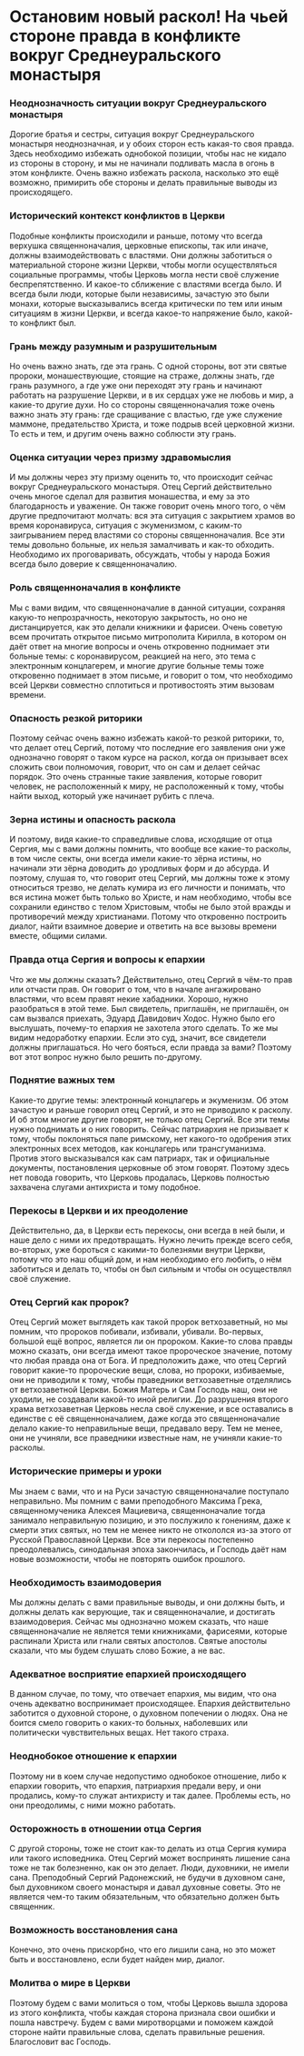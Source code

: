 # Остановим новый раскол! На чьей стороне правда в конфликте вокруг Среднеуральского монастыря

### Неоднозначность ситуации вокруг Среднеуральского монастыря  
Дорогие братья и сестры, ситуация вокруг Среднеуральского монастыря неоднозначная, и у обоих сторон есть какая-то своя правда. Здесь необходимо избежать однобокой позиции, чтобы нас не кидало из стороны в сторону, и мы не начинали подливать масла в огонь в этом конфликте. Очень важно избежать раскола, насколько это ещё возможно, примирить обе стороны и делать правильные выводы из происходящего.

### Исторический контекст конфликтов в Церкви  
Подобные конфликты происходили и раньше, потому что всегда верхушка священноначалия, церковные епископы, так или иначе, должны взаимодействовать с властями. Они должны заботиться о материальной стороне жизни Церкви, чтобы могли осуществляться социальные программы, чтобы Церковь могла нести своё служение беспрепятственно. И какое-то сближение с властями всегда было. И всегда были люди, которые были независимы, зачастую это были монахи, которые высказывались всегда критически по тем или иным ситуациям в жизни Церкви, и всегда какое-то напряжение было, какой-то конфликт был.

### Грань между разумным и разрушительным  
Но очень важно знать, где эта грань. С одной стороны, вот эти святые пророки, монашествующие, стоящие на страже, должны знать, где грань разумного, а где уже они переходят эту грань и начинают работать на разрушение Церкви, и в их сердцах уже не любовь и мир, а какие-то другие духи. Но со стороны священноначалия тоже очень важно знать эту грань: где сращивание с властью, где уже служение маммоне, предательство Христа, и тоже подрыв всей церковной жизни. То есть и тем, и другим очень важно соблюсти эту грань.

### Оценка ситуации через призму здравомыслия  
И мы должны через эту призму оценить то, что происходит сейчас вокруг Среднеуральского монастыря. Отец Сергий действительно очень многое сделал для развития монашества, и ему за это благодарность и уважение. Он также говорит очень много того, о чём другие предпочитают молчать: вся эта ситуация с закрытием храмов во время коронавируса, ситуация с экуменизмом, с каким-то заигрыванием перед властями со стороны священноначалия. Все эти темы довольно больные, их нельзя замалчивать и как-то обходить. Необходимо их проговаривать, обсуждать, чтобы у народа Божия всегда было доверие к священноначалию.

### Роль священноначалия в конфликте  
Мы с вами видим, что священноначалие в данной ситуации, сохраняя какую-то непрозрачность, некоторую закрытость, но оно не дистанцируется, как это делали книжники и фарисеи. Очень советую всем прочитать открытое письмо митрополита Кирилла, в котором он даёт ответ на многие вопросы и очень откровенно поднимает эти больные темы: с коронавирусом, реакцией на него, это тема с электронным концлагерем, и многие другие больные темы тоже откровенно поднимает в этом письме, и говорит о том, что необходимо всей Церкви совместно сплотиться и противостоять этим вызовам времени.

### Опасность резкой риторики  
Поэтому сейчас очень важно избежать какой-то резкой риторики, то, что делает отец Сергий, потому что последние его заявления они уже однозначно говорят о таком курсе на раскол, когда он призывает всех сложить свои полномочия, говорит, что он сам и делает сейчас порядок. Это очень странные такие заявления, которые говорит человек, не расположенный к миру, не расположенный к тому, чтобы найти выход, который уже начинает рубить с плеча.

### Зерна истины и опасность раскола  
И поэтому, видя какие-то справедливые слова, исходящие от отца Сергия, мы с вами должны помнить, что вообще все какие-то расколы, в том числе секты, они всегда имели какие-то зёрна истины, но начинали эти зёрна доводить до уродливых форм и до абсурда. И поэтому, слушая то, что говорит отец Сергий, мы должны тоже к этому относиться трезво, не делать кумира из его личности и понимать, что вся истина может быть только во Христе, и нам необходимо, чтобы все сохранили единство с телом Христовым, чтобы не было этой вражды и противоречий между христианами. Потому что откровенно построить диалог, найти взаимное доверие и ответить на все вызовы времени вместе, общими силами.

### Правда отца Сергия и вопросы к епархии  
Что же мы должны сказать? Действительно, отец Сергий в чём-то прав или отчасти прав. Он говорит о том, что в начале ангажировано властями, что всем правят некие хабадники. Хорошо, нужно разобраться в этой теме. Был свидетель, приглашён, не приглашён, он сам вызвался приехать, Эдуард Давидович Ходос. Нужно было его выслушать, почему-то епархия не захотела этого сделать. То же мы видим недоработку епархии. Если это суд, значит, все свидетели должны приглашаться. Но чего бояться, если правда за вами? Поэтому вот этот вопрос нужно было решить по-другому.

### Поднятие важных тем  
Какие-то другие темы: электронный концлагерь и экуменизм. Об этом зачастую и раньше говорил отец Сергий, и это не приводило к расколу. И об этом многие другие говорят, не только отец Сергий. Все эти темы нужно поднимать и о них говорить. Сейчас патриархия не призывает к тому, чтобы поклоняться папе римскому, нет какого-то одобрения этих электронных всех методов, как концлагерь или трансгуманизма. Против этого высказывался как сам патриарх, так и официальные документы, постановления церковные об этом говорят. Поэтому здесь нет повода говорить, что Церковь продалась, Церковь полностью захвачена слугами антихриста и тому подобное.

### Перекосы в Церкви и их преодоление  
Действительно, да, в Церкви есть перекосы, они всегда в ней были, и наше дело с ними их предотвращать. Нужно лечить прежде всего себя, во-вторых, уже бороться с какими-то болезнями внутри Церкви, потому что это наш общий дом, и нам необходимо его любить, о нём заботиться и делать то, чтобы он был сильным и чтобы он осуществлял своё служение.

### Отец Сергий как пророк?  
Отец Сергий может выглядеть как такой пророк ветхозаветный, но мы помним, что пророков побивали, избивали, убивали. Во-первых, большой ещё вопрос, является ли он пророком. Какие-то слова правды можно сказать, они всегда имеют такое пророческое значение, потому что любая правда она от Бога. И предположить даже, что отец Сергий говорит какие-то пророческие вещи, слова, но пророки, избиваемые, они не приводили к тому, чтобы праведники ветхозаветные отделялись от ветхозаветной Церкви. Божия Матерь и Сам Господь наш, они не уходили, не создавали какой-то иной религии. До разрушения второго храма ветхозаветная Церковь несла своё служение, и все оставались в единстве с её священноначалием, даже когда это священноначалие делало какие-то неправильные вещи, предавало веру. Тем не менее, они не учиняли, все праведники известные нам, не учиняли какие-то расколы.

### Исторические примеры и уроки  
Мы знаем с вами, что и на Руси зачастую священноначалие поступало неправильно. Мы помним с вами преподобного Максима Грека, священномученика Алексея Мациевича, священноначалие тогда занимало неправильную позицию, и это послужило к гонениям, даже к смерти этих святых, но тем не менее никто не откололся из-за этого от Русской Православной Церкви. Все эти перекосы постепенно преодолевались, синодальная эпоха закончилась, и Господь даёт нам новые возможности, чтобы не повторять ошибок прошлого.

### Необходимость взаимодоверия  
Мы должны делать с вами правильные выводы, и они должны быть, и должны делать как верующие, так и священноначалие, и достигать взаимодоверия. Сейчас мы однозначно можем сказать, что наше священноначалие не является теми книжниками, фарисеями, которые распинали Христа или гнали святых апостолов. Святые апостолы сказали, что мы будем слушать слово Божие, а не вас.

### Адекватное восприятие епархией происходящего  
В данном случае, по тому, что отвечает епархия, мы видим, что она очень адекватно воспринимает происходящее. Епархия действительно заботится о духовной стороне, о духовном попечении о людях. Она не боится смело говорить о каких-то больных, наболевших или политически чувствительных вещах. Нет такого страха.  

### Неоднобокое отношение к епархии  
Поэтому ни в коем случае недопустимо однобокое отношение, либо к епархии говорить, что епархия, патриархия предали веру, и они продались, кому-то служат антихристу и так далее. Проблемы есть, но они преодолимы, с ними можно работать.  

### Осторожность в отношении отца Сергия  
С другой стороны, тоже не стоит как-то делать из отца Сергия кумира или такого исповедника. Отец Сергий может воспринять лишение сана тоже не так болезненно, как он это делает. Люди, духовники, не имели сана. Преподобный Сергий Радонежский, не будучи в духовном сане, был духовником своего монастыря и давал духовные советы. Это не является чем-то таким обязательным, что обязательно должен быть священник.  

### Возможность восстановления сана  
Конечно, это очень прискорбно, что его лишили сана, но это может быть и восстановлено, если будет найден мир, диалог.  

### Молитва о мире в Церкви  
Поэтому будем с вами молиться о том, чтобы Церковь вышла здорова из этого конфликта, чтобы каждая сторона признала свои ошибки и пошла навстречу. Будем с вами миротворцами и поможем каждой стороне найти правильные слова, сделать правильные решения. Благословит вас Господь.

